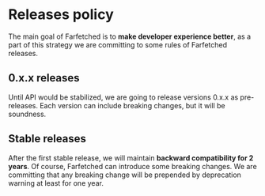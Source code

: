 # Releases policy

The main goal of Farfetched is to **make developer experience better**, as a part of this strategy we are committing to some rules of Farfetched releases.

## 0.x.x releases

Until API would be stabilized, we are going to release versions 0.x.x as pre-releases. Each version can include breaking changes, but it will be soundness.

## Stable releases

After the first stable release, we will maintain **backward compatibility for 2 years**. Of course, Farfetched can introduce some breaking changes. We are committing that any breaking change will be prepended by deprecation warning at least for one year.
